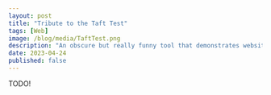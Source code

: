 ```yaml
---
layout: post
title: "Tribute to the Taft Test"
tags: [Web]
image: /blog/media/TaftTest.png
description: "An obscure but really funny tool that demonstrates website image bloat"
date: 2023-04-24
published: false
---
```


TODO!